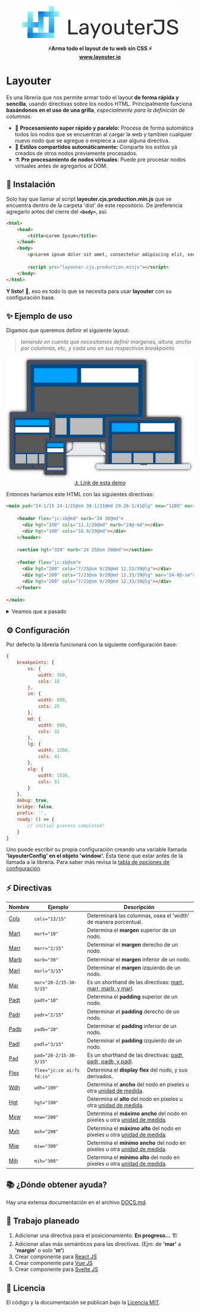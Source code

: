 <div align="center">
    <img src="header.png" alt="Layouter"/>
    <p></p>
    <div align="center">
        <strong>⚡️Arma todo el layout de tu web sin CSS ⚡️</strong>
    </div>
    <a href="https://www.layouter.io"><strong>www.layouter.io</strong></a>
    <p></p>
</div>

# Layouter
Es una librería que nos permite armar todo el layout **de forma rápida y sencilla**, usando directivas sobre los nodos HTML. Principalmente funciona **basándonos en el uso de una grilla**, *especialmente para la definición de columnas*.


- 🚀 **Procesamiento super rápido y paralelo:** Procesa de forma automática todos los nodos que se encuentran al cargar la web y tambien cualquier nuevo nodo que se agregue o empiece a usar alguna directiva.
- 🎉 **Estilos compartidos automáticamente:** Comparte los estilos yá creados de otros nodos previamente procesados.
- ⚗️ **Pre procesamiento de nodos virtuales**: Puede pre procesar nodos virtuales antes de agregarlos al DOM.

## 🔧 Instalación
Solo hay que llamar al script **layouter.cjs.production.min.js** que se encuentra dentro de la carpeta 'dist' de este repositorio. De preferencia agregarlo antes del cierre del **`<body>`**, así:

```html
<html>
    <head>
        <title>Lorem Ipsum</title>
    </head>
    <body>
        <p>Lorem ipsum dolor sit amet, consectetur adipiscing elit, sed do eiusmod tempor...</p>

        <script src="layouter.cjs.production.minjs"></script>
    </body>
</html>
```

**Y listo!** 🎉, eso es todo lo que se necesita para usar **layouter** con su configuración base.

## ✨ Ejemplo de uso
Digamos que queremos definir el siguiente layout:
> *teniendo en cuenta que necesitamos definir margenes, altura, ancho por columnas, etc, y cada uno en sus respectivos breakpoints*

<p align="center">
  <a href="#">
    <img src="layout-responsive.png" alt="Layouter Logo"/>
    <br>
    ⚓ Link de esta demo
  </a>
</p>

Entonces haríamos este HTML con las siguientes directivas:

```html
<main pad="24-1/15 24-1/25@sm 30-1/31@md 29.26-1/41@lg" mxw="1280" mar="0-auto">

    <header flex="jc:sb@md" marb="24 30@md">
      <div hgt="100" cols="11.1/29@md" marb="24@-md"></div>
      <div hgt="100" cols="16.9/29@md"></div>
    </header>

    <section hgt="320" marb="24 25@sm 30@md"></section>

    <footer flex="jc:sb@sm">
      <div hgt="200" cols="7/23@sm 9/29@md 12.33/39@lg"></div>
      <div hgt="200" cols="7/23@sm 9/29@md 12.33/39@lg" mar="24-0@-sm"></div>
      <div hgt="200" cols="7/23@sm 9/29@md 12.33/39@lg"></div>
    </footer>

</main>
```
<details>
<summary>Veamos que a pasado</summary>

- para la etiqueta **`<main>`** se determinó el siguiente layout:

    - Un padding superior e inferior de 24 pixeles en su breakpoint inicial (es decir en mobile), tambien un padding derecho e izquierdo de 1 columna, relativa a las 15 columnas definidas para ese breakpoint.
    - Al llegar al breakpoint de **sm** se mantendrá el padding superior e inferior de 24 píxeles pero se determina que se requiere 1 columna de 25 columnas para ese breakpoint.
    - Luego, para el breakpoint de **md** se cambia el padding superior e inferior a 30 píxeles y luego se determina que el padding derecho e izquierdo será de 1 columna de 31 columnas para ese breakpoint.
    - Finalmente para el breakpoint de **lg** se determinó que el padding superior e inferior sería de 29.26 píxeles y para el padding derecho e izquierdo se tomará 1 columna de 41 columnas de ese breakpoint.
    - Por otra parte tambien se determinó que su ancho máximo sería de 1280 píxeles.
    - Así como tambien tendrá un margen superior e inferior de 0 y derecho e izquierdo en 'auto'.

- para la etiqueta **`<header>`** se determinadó el siguiente layout:

    - Display **'flex'** con 'justify-content' en 'space-between' a partir del breakpoint de **md** es decir a tablet en landscape.
    - Margen inferior de 24 pixeles en el breakpoint inicial y 30 píxeles a partir del breakpoint de **md**.
    - Para sus dos **divs** hijos se determinó una altura de 100 píxeles.
    - Para el primero **div** 11.1 columnas de 29 columnas a partir del breakpoint **md** y solo 24 píxeles de margen inferior hasta el breakpoint de **md**.
    - Para el segundo **div** hijo se determinó 16.9 columnas de 29 columnas a partir del breakpoint **md**.


- para la etiqueta **`<section>`** se determinó el siguiente layout:

    - Una altura de 320 pixeles.
    - Un margen inferior de 24 pixeles para su breakpoint inicial, 25 pixeles para el breakpoint de **sm** y finalmente 30 pixeles para el breakpoint de **md**.

- para la etiqueta **`<footer>`** se determinó el siguiente layout:

    - Un display **'flex'** con 'justify-content' de 'space-between'.
    - Para sus **divs** hijos se determinó una altura de 200 píxeles y un ancho de 7 columnas de 23 columnas para el breakpoint de **sm**, seguido de 9 columnas de 29 columnas para el breakpoint de **md** y finalmente 12.33 columnas de 39 columnas para el breakpoint de **lg**

</details>

## ⚙️ Configuración
Por defecto la librería funcionará con la siguiente configuración base:

```javascript
{
    breakpoints: {
        xs: {
            width: 360,
            cols: 15
        },
        sm: {
            width: 600,
            cols: 25
        },
        md: {
            width: 900,
            cols: 31
        },
        lg: {
            width: 1200,
            cols: 41
        },
        xlg: {
            width: 1536,
            cols: 51
        }
    },
    debug: true,
    bridge: false,
    prefix: '',
    ready: () => {
        // initial process completed!
    }
}
```

Uno puede escribir su propia configuración creando una variable llamada **'layouterConfig' en el objeto 'window'.** Ésta tiene que estar antes de la llamada a la librería. Para saber más revisa la [tabla de opciones de configuración](DOCS.md)

## ⚡ Directivas

Nombre | Ejemplo | Descripción
------ | ------- | -------
[Cols](DOCS.md#cols) | `cols="13/15"` | Determinará las columnas, osea el 'width' de manera porcentual.
[Mart](DOCS.md#mart) | `mart="10"` | Determina el **margen** superior de un nodo.
[Marr](DOCS.md#marr-marb-marl) | `marr="2/15"` | Determinar el **margen** derecho de un nodo.
[Marb](DOCS.md#marr-marb-marl) | `marb="30"` | Determinar el **margen** inferior de un nodo.
[Marl](DOCS.md#marr-marb-marl) | `marl="3/15"` | Determinar el **margen** izquierdo de un nodo.
[Mar](DOCS.md#mar) | `mar="20-2/15-30-3/15"` | Es un shorthand de las directivas: [mart, marr, marb, y marl](DOCS.md#mart-marr-marb-marl).
[Padt](DOCS.md#padt) | `padt="10"` | Determina el **padding** superior de un nodo.
[Padr](DOCS.md#padr-padb-padl) | `padr="2/15"` | Determinar el **padding** derecho de un nodo.
[Padb](DOCS.md#padr-padb-padl) | `padb="30"` | Determinar el **padding** inferior de un nodo.
[Padl](DOCS.md#padr-padb-padl) | `padl="3/15"` | Determinar el **padding** izquierdo de un nodo.
[Pad](DOCS.md#pad) | `pad="20-2/15-30-3/15"` | Es un shorthand de las directivas: [padt, padr, padb, y padl](DOCS.md#mart,-marr,-marb,-marl).
[Flex](DOCS.md#flex) | `flex="jc:ce ai:fs fd:co"` | Determina el **display flex** del nodo, y sus derivados.
[Wdh](DOCS.md#width) | `wdh="100"` | Determina el **ancho** del nodo en pixeles u otra [unidad de medida](DOCS.md#unidades-de-medida-definidas).
[Hgt](DOCS.md#height) | `hgt="100"` | Determina el **alto** del nodo en pixeles u otra [unidad de medida](DOCS.md#unidades-de-medida-definidas).
[Mxw](DOCS.md#maxwidth) | `mxw="200"` | Determina el **máximo ancho** del nodo en píxeles u otra [unidad de medida](DOCS.md#unidades-de-medida-definidas).
[Mxh](DOCS.md#maxheight) | `mxh="200"` |  Determina el **máximo alto** del nodo en píxeles u otra [unidad de medida](DOCS.md#unidades-de-medida-definidas).
[Miw](DOCS.md#minwidth) | `miw="300"` | Determina el **mínimo ancho** del nodo en píxeles u otra [unidad de medida](DOCS.md#unidades-de-medida-definidas).
[Mih](DOCS.md#minheight) | `mih="300"` |  Determina el **mínimo alto** del nodo en píxeles u otra [unidad de medida](DOCS.md#unidades-de-medida-definidas).

## 📚 ¿Dónde obtener ayuda?
Hay una extensa documentación en el archivo [DOCS.md](DOCS.md).

## 📝 Trabajo planeado
1. Adicionar una directiva para el posicionamiento. **En progreso...** 🏗️
2. Adicionar alias más semánticos para las directivas. (Ejm: de **'mar'** a **'margin'** o solo **'m'**)
3. Crear componente para [React JS](https://reactjs.org)
4. Crear componente para [Vue JS](https://vuejs.org)
5. Crear componente para [Svelte JS](https://svelte.dev)

## 🧾 Licencia

El código y la documentación se publican bajo la [Licencia MIT](LICENSE).
